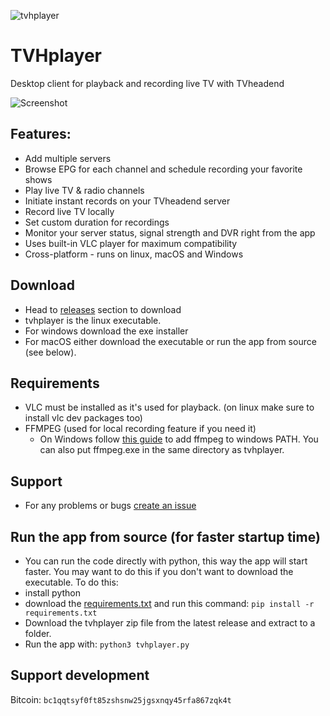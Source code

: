 
![tvhplayer](https://github.com/user-attachments/assets/96b567e2-3ce7-45dd-aad8-b64239a54f2c)

# TVHplayer
Desktop client for playback and recording live TV with TVheadend

![Screenshot](https://github.com/user-attachments/assets/573b6563-0915-481b-ac02-d18bc8297526)


## Features:
- Add multiple servers
- Browse EPG for each channel and schedule recording your favorite shows
- Play live TV & radio channels
- Initiate instant records on your TVheadend server
- Record live TV locally
- Set custom duration for recordings
- Monitor your server status, signal strength and DVR right from the app
- Uses built-in VLC player for maximum compatibility 
- Cross-platform - runs on linux, macOS and Windows

## Download
- Head to [releases](https://github.com/mfat/tvhplayer/releases) section to download
- tvhplayer is the linux executable.
- For windows download the exe installer
- For macOS either download the executable or run the app from source (see below).

## Requirements
- VLC must be installed as it's used for playback. (on linux make sure to install vlc dev packages too)
- FFMPEG (used for local recording feature if you need it)
  - On Windows follow [this guide](https://phoenixnap.com/kb/ffmpeg-windows) to add ffmpeg to windows PATH. You can also put ffmpeg.exe in the same directory as tvhplayer.
 
## Support
- For any problems or bugs [create an issue](https://github.com/user/repository/issues/new)

## Run the app from source (for faster startup time)
- You can run the code directly with python, this way the app will start faster. You may want to do this if you don't want to download the executable.
To do this:
- install python
- download the [requirements.txt](https://github.com/mfat/tvhplayer/blob/main/requirements.txt) and run this command:
  `pip install -r requirements.txt`
- Download the tvhplayer zip file from the latest release and extract to a folder.
- Run the app with:
  `python3 tvhplayer.py`
  
## Support development
Bitcoin: `bc1qqtsyf0ft85zshsnw25jgsxnqy45rfa867zqk4t`
